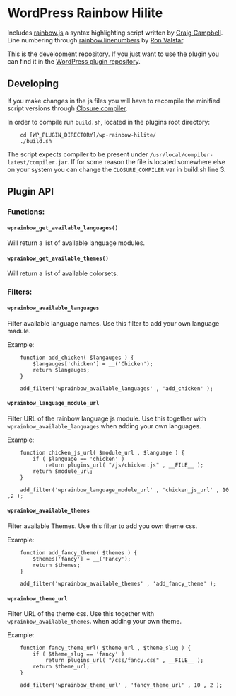 # WordPress Rainbow Hilite #

Includes [rainbow.js](http://craig.is/making/rainbows) a syntax highlighting script written by [Craig Campbell](http://craig.is/).
Line numbering through [rainbow.linenumbers](https://github.com/Sjeiti/rainbow.linenumbers) by [Ron Valstar](http://www.sjeiti.com/).

This is the development repository. If you just want to use the plugin you can find it in the <a href="http://wordpress.org/plugins/wp-rainbow-hilite/">WordPress plugin repository</a>.

## Developing ##

If you make changes in the js files you will have to recompile the minified script versions through [Closure compiler](https://developers.google.com/closure/compiler/).

In order to compile run `build.sh`, located in the plugins root directory:
```
	cd [WP_PLUGIN_DIRECTORY]/wp-rainbow-hilite/
	./build.sh
```

The script expects compiler to be present under `/usr/local/compiler-latest/compiler.jar`.
If for some reason the file is located somewhere else on your system you can change the `CLOSURE_COMPILER`
var in build.sh line 3.


## Plugin API ##

### Functions: ###
#### `wprainbow_get_available_languages()` ####

Will return a list of available language modules.

#### `wprainbow_get_available_themes()` ####

Will return a list of available colorsets.


### Filters: ###

#### `wprainbow_available_languages` ####

Filter available language names. Use this filter to add your own language madule.

Example:
```
	function add_chicken( $langauges ) {
		$langauges['chicken'] = __('Chicken');
		return $langauges;
	}
	
    add_filter('wprainbow_available_languages' , 'add_chicken' );
```

#### `wprainbow_language_module_url` ####

Filter URL of the rainbow language js module. Use this together with `wprainbow_available_languages` 
when adding your own languages.

Example:
```
	function chicken_js_url( $module_url , $language ) {
		if ( $language == 'chicken' )
			return plugins_url( "/js/chicken.js" , __FILE__ );
		return $module_url;
	}
	
    add_filter('wprainbow_language_module_url' , 'chicken_js_url' , 10 ,2 );
```

#### `wprainbow_available_themes` ####

Filter available Themes. Use this filter to add you own theme css.

Example:
```
	function add_fancy_theme( $themes ) {
		$themes['fancy'] = __('Fancy');
		return $themes;
	}
	
    add_filter('wprainbow_available_themes' , 'add_fancy_theme' );
```

#### `wprainbow_theme_url` ####

Filter URL of the theme css. Use this together with `wprainbow_available_themes`.
when adding your own theme.

Example:
```
	function fancy_theme_url( $theme_url , $theme_slug ) {
		if ( $theme_slug == 'fancy' )
			return plugins_url( "/css/fancy.css" , __FILE__ );
		return $theme_url;
	}
	
    add_filter('wprainbow_theme_url' , 'fancy_theme_url' , 10 , 2 );
```




